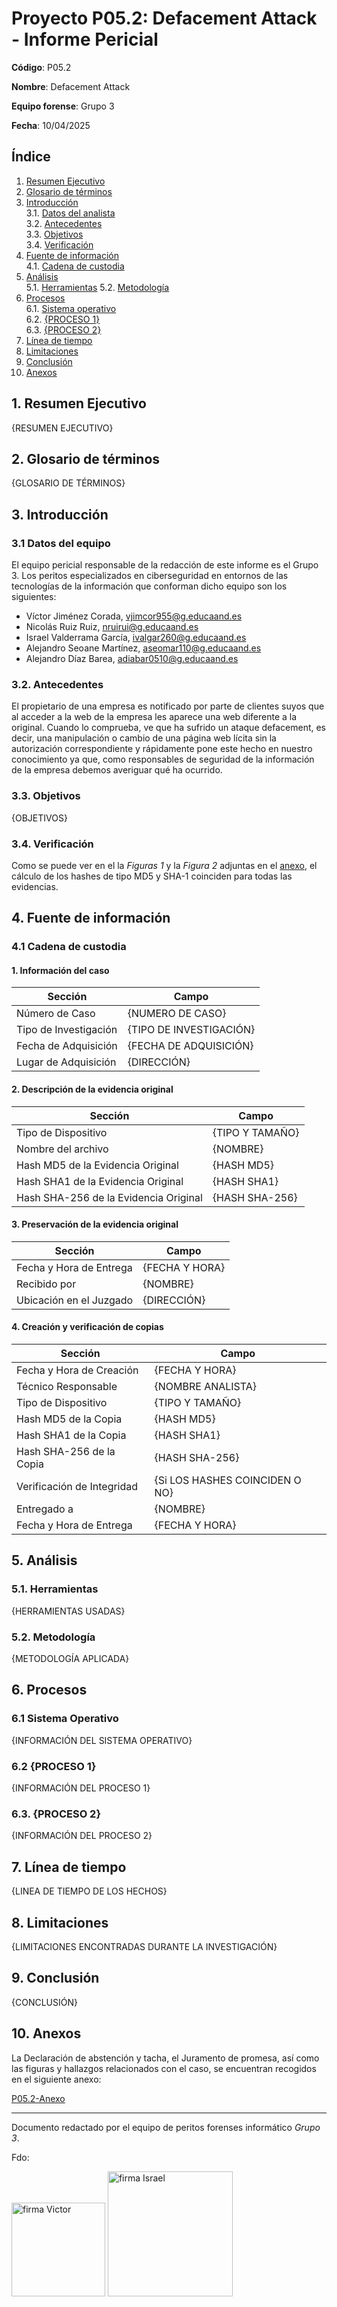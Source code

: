 # Proyecto P05.2: Defacement Attack - Informe Pericial

**Código**: P05.2

**Nombre**: Defacement Attack

**Equipo forense**: Grupo 3

**Fecha**: 10/04/2025

## Índice

1. [Resumen Ejecutivo](#1-resumen-ejecutivo)
2. [Glosario de términos](#2-glosario-de-términos)
3. [Introducción](#3-introducción)  
   3.1. [Datos del analista](#31-datos-del-analista)  
   3.2. [Antecedentes](#32-antecedentes)  
   3.3. [Objetivos](#33-objetivos)  
   3.4. [Verificación](#34-verificación)
4. [Fuente de información](#4-fuente-de-información)  
   4.1. [Cadena de custodia](#41-cadena-de-custodia)
5. [Análisis](#5-análisis)  
   5.1. [Herramientas](#51-herramientas)
   5.2. [Metodología](#52-metodología)
6. [Procesos](#6-procesos)  
   6.1. [Sistema operativo](#61-sistema-operativo)  
   6.2. [{PROCESO 1}](#62-proceso-1)  
   6.3. [{PROCESO 2}](#63-proceso-2)
7. [Línea de tiempo](#7-línea-de-tiempo)
8. [Limitaciones](#8-limitaciones)
9. [Conclusión](#9-conclusión)
10. [Anexos](#10-anexos)

## 1. Resumen Ejecutivo

{RESUMEN EJECUTIVO}

## 2. Glosario de términos

{GLOSARIO DE TÉRMINOS}

## 3. Introducción

### 3.1 Datos del equipo

El equipo pericial responsable de la redacción de este informe es el Grupo 3. Los peritos especializados en ciberseguridad en entornos de las tecnologías de la información que conforman dicho equipo son los siguientes:

- Víctor Jiménez Corada, <vjimcor955@g.educaand.es>
- Nicolás Ruiz Ruiz, <nruirui@g.educaand.es>
- Israel Valderrama García, <ivalgar260@g.educaand.es>
- Alejandro Seoane Martínez, <aseomar110@g.educaand.es>
- Alejandro Díaz Barea, <adiabar0510@g.educaand.es>

### 3.2. Antecedentes

El propietario de una empresa es notificado por parte de clientes suyos que al acceder a la web de la empresa les aparece una web diferente a la original. Cuando lo comprueba, ve que ha sufrido un ataque defacement, es decir, una manipulación o cambio de una página web lícita sin la autorización correspondiente y rápidamente pone este hecho en nuestro conocimiento ya que, como responsables de seguridad de la información de la empresa debemos averiguar qué ha ocurrido.

### 3.3. Objetivos

{OBJETIVOS}

### 3.4. Verificación

Como se puede ver en el la _Figuras 1_ y la _Figura 2_ adjuntas en el [anexo](#10-anexos), el cálculo de los hashes de tipo MD5 y SHA-1 coinciden para todas las evidencias.

## 4. Fuente de información

### 4.1 Cadena de custodia

#### 1. Información del caso

| **Sección**           | **Campo**               |
| --------------------- | ----------------------- |
| Número de Caso        | {NUMERO DE CASO}        |
| Tipo de Investigación | {TIPO DE INVESTIGACIÓN} |
| Fecha de Adquisición  | {FECHA DE ADQUISICIÓN}  |
| Lugar de Adquisición  | {DIRECCIÓN}             |

#### 2. Descripción de la evidencia original

| **Sección**                           | **Campo**       |
| ------------------------------------- | --------------- |
| Tipo de Dispositivo                   | {TIPO Y TAMAÑO} |
| Nombre del archivo                    | {NOMBRE}        |
| Hash MD5 de la Evidencia Original     | {HASH MD5}      |
| Hash SHA1 de la Evidencia Original    | {HASH SHA1}     |
| Hash SHA-256 de la Evidencia Original | {HASH SHA-256}  |

#### 3. Preservación de la evidencia original

| **Sección**             | **Campo**      |
| ----------------------- | -------------- |
| Fecha y Hora de Entrega | {FECHA Y HORA} |
| Recibido por            | {NOMBRE}       |
| Ubicación en el Juzgado | {DIRECCIÓN}    |

#### 4. Creación y verificación de copias

| **Sección**                | **Campo**                      |
| -------------------------- | ------------------------------ |
| Fecha y Hora de Creación   | {FECHA Y HORA}                 |
| Técnico Responsable        | {NOMBRE ANALISTA}              |
| Tipo de Dispositivo        | {TIPO Y TAMAÑO}                |
| Hash MD5 de la Copia       | {HASH MD5}                     |
| Hash SHA1 de la Copia      | {HASH SHA1}                    |
| Hash SHA-256 de la Copia   | {HASH SHA-256}                 |
| Verificación de Integridad | {Si LOS HASHES COINCIDEN O NO} |
| Entregado a                | {NOMBRE}                       |
| Fecha y Hora de Entrega    | {FECHA Y HORA}                 |

## 5. Análisis

### 5.1. Herramientas

{HERRAMIENTAS USADAS}

### 5.2. Metodología

{METODOLOGÍA APLICADA}

## 6. Procesos

### 6.1 Sistema Operativo

{INFORMACIÓN DEL SISTEMA OPERATIVO}

### 6.2 {PROCESO 1}

{INFORMACIÓN DEL PROCESO 1}

### 6.3. {PROCESO 2}

{INFORMACIÓN DEL PROCESO 2}

## 7. Línea de tiempo

{LINEA DE TIEMPO DE LOS HECHOS}

## 8. Limitaciones

{LIMITACIONES ENCONTRADAS DURANTE LA INVESTIGACIÓN}

## 9. Conclusión

{CONCLUSIÓN}

## 10. Anexos

La Declaración de abstención y tacha, el Juramento de promesa, así como las figuras y hallazgos relacionados con el caso, se encuentran recogidos en el siguiente anexo:

[P05.2-Anexo](P05.2-Anexo.md)

---

Documento redactado por el equipo de peritos forenses informático _Grupo 3_.

Fdo:

<img src="img/victorSignWhite.png" alt="firma Victor" width="150"/>
<img src="img/israelSignWhite.png" alt="firma Israel" width="200"/>
